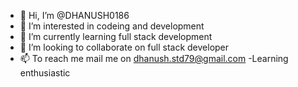 - 👋 Hi, I’m @DHANUSH0186
- 👀 I’m interested in codeing and development 
- 🌱 I’m currently learning full stack development
- 💞️ I’m looking to collaborate on full stack developer 
- 📫 To reach me mail me on dhanush.std79@gmail.com
-Learning enthusiastic

<!---
DHANUSH0186/DHANUSH0186 is a ✨ special ✨ repository because its `README.md` (this file) appears on your GitHub profile.
You can click the Preview link to take a look at your changes.
--->
